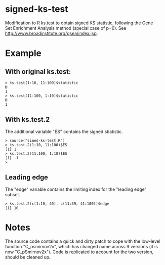 # signed-ks-test

Modification to R ks.test to obtain signed KS statistic, following the Gene Set Enrichment Analysis method (special case of p=0). See http://www.broadinstitute.org/gsea/index.jsp.

# Example
## With original ks.test:
```
> ks.test(1:10, 11:100)$statistic
D 
1 
> ks.test(11:100, 1:10)$statistic
D 
1
```

## With ks.test.2
The additional variable "ES" contains the signed stiatistic.
```
> source("sined-ks-test.R")
> ks.test.2(1:10, 11:100)$ES
[1] 1
> ks.test.2(11:100, 1:10)$ES
[1] -1
> 
```

## Leading edge
The "edge" variable contains the limiting index for the "leading edge" subset.

```
> ks.test.2(c(1:10, 40), c(11:39, 41:100))$edge
[1] 10
```

# Notes

The source code contains a quick and dirty patch to cope with the low-level function "C_psmirnov2x", which has changed name across R versions (it is now "C_pSmirnov2x"). Code is replicated to account for the two version, should be cleaned up.
